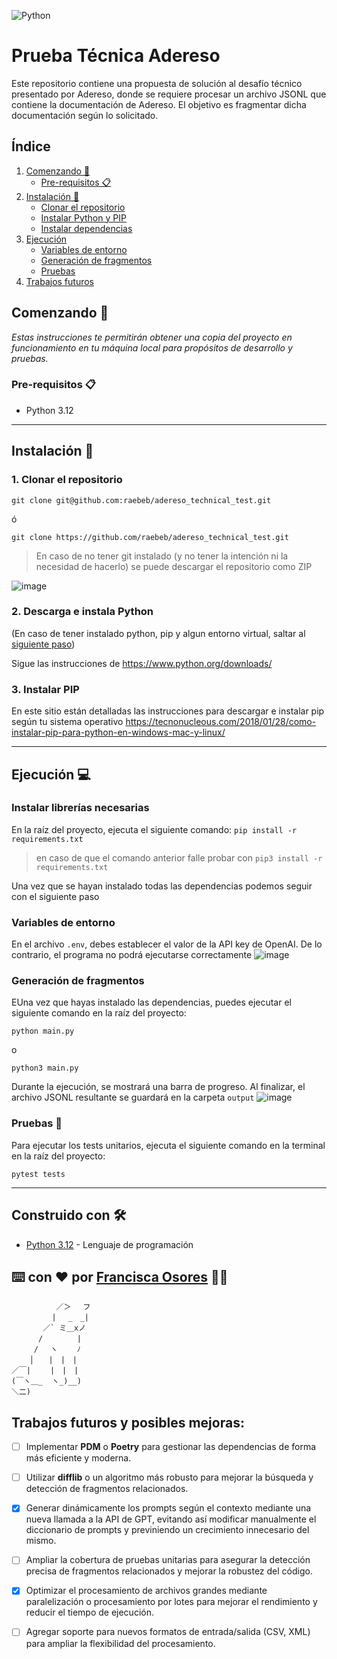 ![Python](https://img.shields.io/badge/python-3670A0?style=for-the-badge&logo=python&logoColor=ffdd54)  

# Prueba Técnica Adereso

Este repositorio contiene una propuesta de solución al desafío técnico presentado por Adereso, donde se requiere procesar un archivo JSONL que contiene la documentación de Adereso. El objetivo es fragmentar dicha documentación según lo solicitado.

## Índice
1. [Comenzando 🚀](#comenzando-)
   - [Pre-requisitos 📋](#pre-requisitos-)
2. [Instalación 🔧](#instalación-)
   - [Clonar el repositorio](#1-clonar-el-repositorio)
   - [Instalar Python y PIP](#2-descarga-e-instala-python)
   - [Instalar dependencias](#instalar-librerías-necesarias)
3. [Ejecución](#ejecución-)
   - [Variables de entorno](#variables-de-entorno)
   - [Generación de fragmentos](#generación-de-fragmentos)
   - [Pruebas](#pruebas-)
4. [Trabajos futuros](#trabajos-futuros-y-posibles-mejoras)

## Comenzando 🚀
_Estas instrucciones te permitirán obtener una copia del proyecto en funcionamiento en tu máquina local para propósitos de desarrollo y pruebas._


### Pre-requisitos 📋

-   Python 3.12

---

## Instalación 🔧

### 1. Clonar el repositorio
```
git clone git@github.com:raebeb/adereso_technical_test.git
```
ó
```
git clone https://github.com/raebeb/adereso_technical_test.git
```  
>En caso de no tener git instalado (y no tener la intención ni la necesidad de hacerlo) se puede descargar el repositorio como ZIP
  

![image](https://github.com/user-attachments/assets/d6a29527-7bbe-48cc-89f7-2ac43ea9fa37)


### 2. Descarga e instala Python 

(En caso de tener instalado python, pip y algun entorno virtual, saltar al [siguiente paso](#ejecución-))

Sigue las instrucciones de https://www.python.org/downloads/

### 3. Instalar PIP

En este sitio están detalladas las instrucciones para descargar e instalar pip según tu sistema operativo https://tecnonucleous.com/2018/01/28/como-instalar-pip-para-python-en-windows-mac-y-linux/


---  

## Ejecución 💻

### Instalar librerías necesarias  
En la raíz del proyecto, ejecuta el siguiente comando: 
```pip install -r requirements.txt```
> en caso de que el comando anterior falle probar con ```pip3 install -r requirements.txt```

Una vez que se hayan instalado todas las dependencias podemos seguir con el siguiente paso  

### Variables de entorno
En el archivo ```.env```, debes establecer el valor de la API key de OpenAI. De lo contrario, el programa no podrá ejecutarse correctamente
![image](https://github.com/user-attachments/assets/f717c3d3-ff1b-4b28-af33-e6b3d61d47e4)

### Generación de fragmentos
EUna vez que hayas instalado las dependencias, puedes ejecutar el siguiente comando en la raíz del proyecto:
```
python main.py
```

o

```
python3 main.py
```
Durante la ejecución, se mostrará una barra de progreso. Al finalizar, el archivo JSONL resultante se guardará en la carpeta ```output```
![image](https://github.com/user-attachments/assets/6b379d30-2220-4c55-8191-aee9931ae467)




### Pruebas 🧪
Para ejecutar los tests unitarios, ejecuta el siguiente comando en la terminal en la raíz del proyecto:

```
pytest tests
```



***
## Construido con 🛠️
* [Python 3.12](https://www.python.org) - Lenguaje de programación


## ⌨️ con ❤️ por [Francisca Osores](https://www.linkedin.com/in/francisca-osores-ortiz-152347149/) 👩‍💻

```
          ／＞　 フ
         | 　_　_| 
       ／` ミ＿xノ 
      /　　　　 |
     /　 ヽ　　 ﾉ
    │　　|　|　|
／￣|　　 |　|　|
(￣ヽ＿_  ヽ_)__)
＼二)
```

## Trabajos futuros y posibles mejoras:
- [ ] Implementar **PDM** o **Poetry** para gestionar las dependencias de forma más eficiente y moderna.
- [ ] Utilizar **difflib** o un algoritmo más robusto para mejorar la búsqueda y detección de fragmentos relacionados.
- [x] Generar dinámicamente los prompts según el contexto mediante una nueva llamada a la API de GPT, evitando así modificar manualmente el diccionario de prompts y previniendo un crecimiento innecesario del mismo.
- [ ] Ampliar la cobertura de pruebas unitarias para asegurar la detección precisa de fragmentos relacionados y mejorar la robustez del código.
- [x] Optimizar el procesamiento de archivos grandes mediante paralelización o procesamiento por lotes para mejorar el rendimiento y reducir el tiempo de ejecución.
- [ ] Agregar soporte para nuevos formatos de entrada/salida (CSV, XML) para ampliar la flexibilidad del procesamiento.

